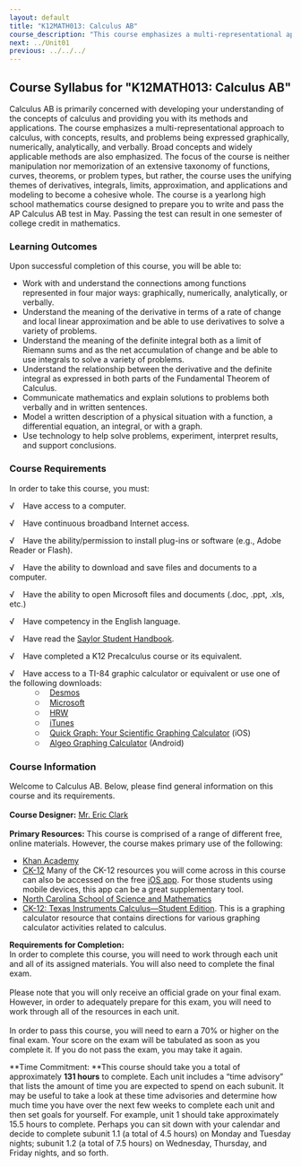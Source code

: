 ```yaml
---
layout: default
title: "K12MATH013: Calculus AB"
course_description: "This course emphasizes a multi-representational approach to calculus, with concepts, results, and problems being expressed graphically, numerically, analytically, and verbally. This course covers broad concepts and widely-applicable methods."
next: ../Unit01
previous: ../../../
---
```

Course Syllabus for "K12MATH013: Calculus AB"
---------------------------------------------

Calculus AB is primarily concerned with developing your understanding of
the concepts of calculus and providing you with its methods and
applications. The course emphasizes a multi-representational approach to
calculus, with concepts, results, and problems being expressed
graphically, numerically, analytically, and verbally. Broad concepts and
widely applicable methods are also emphasized. The focus of the course
is neither manipulation nor memorization of an extensive taxonomy of
functions, curves, theorems, or problem types, but rather, the course
uses the unifying themes of derivatives, integrals, limits,
approximation, and applications and modeling to become a cohesive whole.
The course is a yearlong high school mathematics course designed to
prepare you to write and pass the AP Calculus AB test in May. Passing
the test can result in one semester of college credit in mathematics.

### Learning Outcomes

Upon successful completion of this course, you will be able to:

-   Work with and understand the connections among functions represented
    in four major ways: graphically, numerically, analytically, or
    verbally.
-   Understand the meaning of the derivative in terms of a rate of
    change and local linear approximation and be able to use derivatives
    to solve a variety of problems.
-   Understand the meaning of the definite integral both as a limit of
    Riemann sums and as the net accumulation of change and be able to
    use integrals to solve a variety of problems.
-   Understand the relationship between the derivative and the definite
    integral as expressed in both parts of the Fundamental Theorem of
    Calculus.
-   Communicate mathematics and explain solutions to problems both
    verbally and in written sentences.
-   Model a written description of a physical situation with a function,
    a differential equation, an integral, or with a graph.
-   Use technology to help solve problems, experiment, interpret
    results, and support conclusions.

### Course Requirements

In order to take this course, you must:  
  
 √    Have access to a computer.  
  
 √    Have continuous broadband Internet access.  
  
 √    Have the ability/permission to install plug-ins or software (e.g.,
Adobe Reader or Flash).  
  
 √    Have the ability to download and save files and documents to a
computer.  
  
 √    Have the ability to open Microsoft files and documents (.doc,
.ppt, .xls, etc.)  
  
 √    Have competency in the English language.  
  
 √    Have read the [Saylor Student
Handbook](https://resources.saylor.org/wwwresources/archived/site/wp-content/uploads/2012/05/Saylor-StudentHandbook.pdf).  
  
 √    Have completed a K12 Precalculus course or its equivalent.  
  
 √    Have access to a TI-84 graphic calculator or equivalent or use one
of the following downloads:   
 <span
style="font-size: 12pt; line-height: 115%; font-family: Arial, sans-serif;"> 
        ○    </span>[Desmos](https://www.desmos.com/calculator)  
 <span
style="font-family: Arial, sans-serif; font-size: 16px; line-height: 18px;"> 
        ○  
 </span>[Microsoft](http://www.microsoft.com/en-us/download/details.aspx?id=15702#Instructions)  
 <span
style="font-family: Arial, sans-serif; font-size: 16px; line-height: 18px;"> 
        ○  
 </span>[HRW](http://my.hrw.com/math06_07/nsmedia/tools/Graph_Calculator/graphCalc.html)  
 <span
style="font-family: Arial, sans-serif; font-size: 16px; line-height: 18px;"> 
        ○  
 </span>[iTunes](https://itunes.apple.com/us/app/free-graphing-calculator/id378009553?mt=8)  
 <span
style="font-family: Arial, sans-serif; font-size: 16px; line-height: 18px;"> 
        ○    </span>[Quick Graph: Your Scientific Graphing
Calculator](https://itunes.apple.com/us/app/quick-graph/id292412367?mt=8) (iOS)  
 <span
style="font-family: Arial, sans-serif; font-size: 16px; line-height: 18px;"> 
        ○    </span>[Algeo Graphing
Calculator](https://play.google.com/store/apps/details?id=com.algeo.algeo&hl=en) (Android)

### Course Information

Welcome to Calculus AB. Below, please find general information on this
course and its requirements.  
    
 **Course Designer:** [Mr. Eric
Clark](http://www.saylor.org/faculty-a-g/#MrEricClark)  
    
 **Primary Resources:** This course is comprised of a range of different
free, online materials. However, the course makes primary use of the
following:  

-   [Khan Academy](http://www.khanacademy.org/)
-   [CK-12](http://www.ck12.org/book/CK-12-Calculus/r2/) Many of the
    CK-12 resources you will come across in this course can also be
    accessed on the free [iOS
    app](https://itunes.apple.com/us/app/ck-12-studynow!/id611509018?mt=8).
    For those students using mobile devices, this app can be a great
    supplementary tool.
-   [North Carolina School of Science and
    Mathematics](http://www.youtube.com/playlist?list=PL49F8B811BC18EA77)
-   [CK-12: Texas Instruments Calculus—Student
    Edition](http://www.ck12.org/book/Texas-Instruments-Calculus-Student-Edition/).
    This is a graphing calculator resource that contains directions for
    various graphing calculator activities related to calculus.

**Requirements for Completion:**  
 In order to complete this course, you will need to work through each
unit and all of its assigned materials. You will also need to complete
the final exam.  
    
 Please note that you will only receive an official grade on your final
exam. However, in order to adequately prepare for this exam, you will
need to work through all of the resources in each unit.  
    
 In order to pass this course, you will need to earn a 70% or higher on
the final exam. Your score on the exam will be tabulated as soon as you
complete it. If you do not pass the exam, you may take it again.  
  
 **Time Commitment: **This course should take you a total of
approximately **131 hours** to complete. Each unit includes a “time
advisory” that lists the amount of time you are expected to spend on
each subunit. It may be useful to take a look at these time advisories
and determine how much time you have over the next few weeks to complete
each unit and then set goals for yourself. For example, unit 1 should
take approximately 15.5 hours to complete. Perhaps you can sit down with
your calendar and decide to complete subunit 1.1 (a total of 4.5 hours)
on Monday and Tuesday nights; subunit 1.2 (a total of 7.5 hours) on
Wednesday, Thursday, and Friday nights, and so forth.  
  

